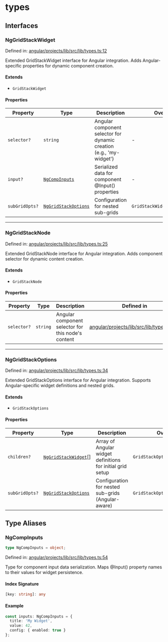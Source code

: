 # types

## Interfaces

### NgGridStackWidget

Defined in: [angular/projects/lib/src/lib/types.ts:12](https://github.com/adumesny/gridstack.js/blob/master/angular/projects/lib/src/lib/types.ts#L12)

Extended GridStackWidget interface for Angular integration.
Adds Angular-specific properties for dynamic component creation.

#### Extends

- `GridStackWidget`

#### Properties

| Property | Type | Description | Overrides | Defined in |
| ------ | ------ | ------ | ------ | ------ |
| <a id="selector"></a> `selector?` | `string` | Angular component selector for dynamic creation (e.g., 'my-widget') | - | [angular/projects/lib/src/lib/types.ts:14](https://github.com/adumesny/gridstack.js/blob/master/angular/projects/lib/src/lib/types.ts#L14) |
| <a id="input"></a> `input?` | [`NgCompInputs`](#ngcompinputs) | Serialized data for component @Input() properties | - | [angular/projects/lib/src/lib/types.ts:16](https://github.com/adumesny/gridstack.js/blob/master/angular/projects/lib/src/lib/types.ts#L16) |
| <a id="subgridopts"></a> `subGridOpts?` | [`NgGridStackOptions`](#nggridstackoptions) | Configuration for nested sub-grids | `GridStackWidget.subGridOpts` | [angular/projects/lib/src/lib/types.ts:18](https://github.com/adumesny/gridstack.js/blob/master/angular/projects/lib/src/lib/types.ts#L18) |

***

### NgGridStackNode

Defined in: [angular/projects/lib/src/lib/types.ts:25](https://github.com/adumesny/gridstack.js/blob/master/angular/projects/lib/src/lib/types.ts#L25)

Extended GridStackNode interface for Angular integration.
Adds component selector for dynamic content creation.

#### Extends

- `GridStackNode`

#### Properties

| Property | Type | Description | Defined in |
| ------ | ------ | ------ | ------ |
| <a id="selector-1"></a> `selector?` | `string` | Angular component selector for this node's content | [angular/projects/lib/src/lib/types.ts:27](https://github.com/adumesny/gridstack.js/blob/master/angular/projects/lib/src/lib/types.ts#L27) |

***

### NgGridStackOptions

Defined in: [angular/projects/lib/src/lib/types.ts:34](https://github.com/adumesny/gridstack.js/blob/master/angular/projects/lib/src/lib/types.ts#L34)

Extended GridStackOptions interface for Angular integration.
Supports Angular-specific widget definitions and nested grids.

#### Extends

- `GridStackOptions`

#### Properties

| Property | Type | Description | Overrides | Defined in |
| ------ | ------ | ------ | ------ | ------ |
| <a id="children"></a> `children?` | [`NgGridStackWidget`](#nggridstackwidget)[] | Array of Angular widget definitions for initial grid setup | `GridStackOptions.children` | [angular/projects/lib/src/lib/types.ts:36](https://github.com/adumesny/gridstack.js/blob/master/angular/projects/lib/src/lib/types.ts#L36) |
| <a id="subgridopts-1"></a> `subGridOpts?` | [`NgGridStackOptions`](#nggridstackoptions) | Configuration for nested sub-grids (Angular-aware) | `GridStackOptions.subGridOpts` | [angular/projects/lib/src/lib/types.ts:38](https://github.com/adumesny/gridstack.js/blob/master/angular/projects/lib/src/lib/types.ts#L38) |

## Type Aliases

### NgCompInputs

```ts
type NgCompInputs = object;
```

Defined in: [angular/projects/lib/src/lib/types.ts:54](https://github.com/adumesny/gridstack.js/blob/master/angular/projects/lib/src/lib/types.ts#L54)

Type for component input data serialization.
Maps @Input() property names to their values for widget persistence.

#### Index Signature

```ts
[key: string]: any
```

#### Example

```typescript
const inputs: NgCompInputs = {
  title: 'My Widget',
  value: 42,
  config: { enabled: true }
};
```
